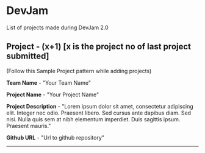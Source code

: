 # DevJam

List of projects made during DevJam 2.0

## Project - (x+1) [x is the project no of last project submitted]
(Follow this Sample Project pattern while adding projects) 

**Team Name** - "Your Team Name"

**Project Name** - "Your Project Name"

**Project Description** - "Lorem ipsum dolor sit amet, consectetur adipiscing elit. Integer nec odio. Praesent libero. Sed cursus ante dapibus diam. Sed nisi. Nulla quis sem at nibh elementum imperdiet. Duis sagittis ipsum. Praesent mauris."

**Github URL** - "Url to github repository"
<hr>
